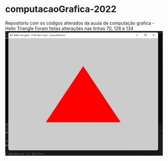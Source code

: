 # computacaoGrafica-2022
Repositório com os códigos alterados da auula de computação grafica - Hello Triangle
Foram feitas alterações nas linhas 70, 126 e 134
![alt text](/triangulo.jpeg)
